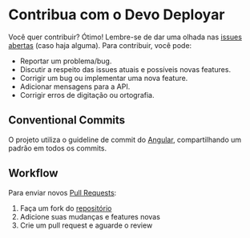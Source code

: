 # Contribua com o Devo Deployar

Você quer contribuir? Ótimo! Lembre-se de dar uma olhada nas [issues abertas](https://github.com/diogenesc/devo-deployar-reverso/issues) (caso haja alguma). Para contribuir, você pode:

- Reportar um problema/bug.
- Discutir a respeito das issues atuais e possíveis novas features.
- Corrigir um bug ou implementar uma nova feature.
- Adicionar mensagens para a API.
- Corrigir erros de digitação ou ortografia.

## Conventional Commits

O projeto utiliza o guideline de commit do [Angular](https://github.com/angular/angular.js/blob/master/DEVELOPERS.md#-git-commit-guidelines), compartilhando um padrão em todos os commits.

## Workflow

Para enviar novos [Pull Requests](https://docs.github.com/en/github/collaborating-with-pull-requests/proposing-changes-to-your-work-with-pull-requests/about-pull-requests):

1. Faça um fork do [repositório](https://github.com/diogenesc/devo-deployar-reverso)
2. Adicione suas mudanças e features novas
3. Crie um pull request e aguarde o review
